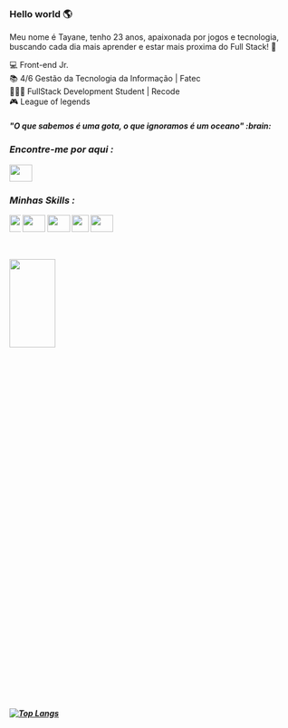 ### Hello world :earth_americas:

Meu nome é Tayane, tenho 23 anos, apaixonada por jogos e tecnologia, buscando cada dia mais aprender e estar mais proxima do Full Stack!	:dart:

 :computer: Front-end Jr. <br>
 :books: 4/6 Gestão da Tecnologia da Informação | Fatec<br>
👩🏻‍💻  FullStack Development Student | Recode <br>
 :video_game: League of legends
 <h5><b>"O que sabemos é uma gota, o que ignoramos é um oceano" :brain:<b><h5>
 <h3><b>Encontre-me por aqui :<b></h3>
  <a href="https://www.linkedin.com/in/tayane-souza-61410a1b3/" target="_blank">
 <img align="center" src="https://devicon.dev/devicon.git/icons/linkedin/linkedin-plain.svg" height="30" width="40"> 
 </a>
 
 <h3><b>Minhas Skills : </b></h3>
<img align="center" src="https://image.flaticon.com/icons/png/512/919/919830.png" height="30" width="40" style="max-width:4%;"></img> 
<img align="center" src="https://devicon.dev/devicon.git/icons/bootstrap/bootstrap-plain.svg" height="30" width="40"></img>  
<img align="center" src="https://devicon.dev/devicon.git/icons/javascript/javascript-original.svg" height="30" width="40"></img> 
<img align="center" src="https://devicon.dev/devicon.git/icons/css3/css3-original.svg" "height="30" width="30"></img>
<img align="center" src="https://devicon.dev/devicon.git/icons/html5/html5-original.svg" height="30" width="40"> <br><br></img><br>

<img align="center" src="https://devforum.roblox.com/uploads/default/original/4X/2/7/4/274d40f45b3f56a908c194f494eec2319ca3063b.gif" height="20%" width="40%"><br>


[![Top Langs](https://github-readme-stats.vercel.app/api/top-langs/?username=thaysouza&layout=compact)](https://github.com/thaysouza/github-readme-stats)


<!--
**thaysouza/thaysouza** is a ✨ _special_ ✨ repository because its `README.md` (this file) appears on your GitHub profile.

Here are some ideas to get you started:

- 🔭 I’m currently working on ...
- 🌱 I’m currently learning ...
- 👯 I’m looking to collaborate on ...
- 🤔 I’m looking for help with ...
- 💬 Ask me about ...
- 📫 How to reach me: ...
- 😄 Pronouns: ...
- ⚡ Fun fact: ...
-->




